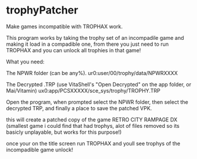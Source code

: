 # trophyPatcher
Make games incompatible with TROPHAX work.

This program works by taking the trophy set of an incompadile game and making it load in a compadible one,
from there you just need to run TROPHAX and you can unlock all trophies in that game!

What you need:

The NPWR folder (can be any%).
ur0:user/00/trophy/data/NPWRXXXX

The Decrypted .TRP (use VitaShell's "Open Decrypted" on the app folder, or Mai/Vitamin)
ux0:app/PCSXXXXX/sce_sys/trophy/TROPHY.TRP


Open the program, when prompted select the NPWR folder, 
then select the decrypted TRP, and finally a place to save the patched VPK.

this will create a patched copy of the game RETRO CITY RAMPAGE DX
(smallest game i could find that had trophys, alot of files removed so its basicly unplayable, but works for this purpose!)

once your on the title screen run TROPHAX and youll see trophys of the incompadible game unlock!
